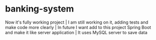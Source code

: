 # banking-system
Now it's fully working project | 
I am still working on it, adding tests and make code more clearly | 
In future I want add to this project Spring Boot and make it like server application |
It uses MySQL server to save data
